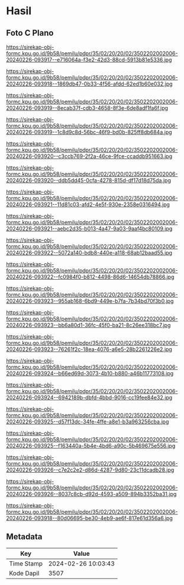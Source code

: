 # Hasil

## Foto C Plano

https://sirekap-obj-formc.kpu.go.id/9b58/pemilu/pdpr/35/02/20/20/02/3502202002006-20240226-093917--e716064a-f3e2-42d3-88cd-5913b81e5336.jpg

https://sirekap-obj-formc.kpu.go.id/9b58/pemilu/pdpr/35/02/20/20/02/3502202002006-20240226-093918--1869db47-0b33-4f56-afdd-62ed1b60e032.jpg

https://sirekap-obj-formc.kpu.go.id/9b58/pemilu/pdpr/35/02/20/20/02/3502202002006-20240226-093919--8ecab37f-cdb3-4658-8f3e-6de8adf1fa6f.jpg

https://sirekap-obj-formc.kpu.go.id/9b58/pemilu/pdpr/35/02/20/20/02/3502202002006-20240226-093919--1c8d9c8d-56bc-46f9-bd0b-825ff8db684a.jpg

https://sirekap-obj-formc.kpu.go.id/9b58/pemilu/pdpr/35/02/20/20/02/3502202002006-20240226-093920--c3ccb769-2f2a-46ce-9fce-ccaddb951663.jpg

https://sirekap-obj-formc.kpu.go.id/9b58/pemilu/pdpr/35/02/20/20/02/3502202002006-20240226-093920--ddb5dd45-0cfa-4278-815d-df17d18d75da.jpg

https://sirekap-obj-formc.kpu.go.id/9b58/pemilu/pdpr/35/02/20/20/02/3502202002006-20240226-093921--11d81c03-afd2-4e5f-930e-2358e0316494.jpg

https://sirekap-obj-formc.kpu.go.id/9b58/pemilu/pdpr/35/02/20/20/02/3502202002006-20240226-093921--aebc2d35-b013-4a47-9a03-9aaf4bc80109.jpg

https://sirekap-obj-formc.kpu.go.id/9b58/pemilu/pdpr/35/02/20/20/02/3502202002006-20240226-093922--5072a140-bdb8-440e-a118-68ab12baad55.jpg

https://sirekap-obj-formc.kpu.go.id/9b58/pemilu/pdpr/35/02/20/20/02/3502202002006-20240226-093922--fc0984f0-b812-4498-86d6-14654db78866.jpg

https://sirekap-obj-formc.kpu.go.id/9b58/pemilu/pdpr/35/02/20/20/02/3502202002006-20240226-093923--955ab168-6bd9-449e-b7fa-7b34bd70f3b0.jpg

https://sirekap-obj-formc.kpu.go.id/9b58/pemilu/pdpr/35/02/20/20/02/3502202002006-20240226-093923--bb6a80d1-36fc-45f0-ba21-8c26ee318bc7.jpg

https://sirekap-obj-formc.kpu.go.id/9b58/pemilu/pdpr/35/02/20/20/02/3502202002006-20240226-093923--76261f2c-18ea-4076-a6e5-28b2261226e2.jpg

https://sirekap-obj-formc.kpu.go.id/9b58/pemilu/pdpr/35/02/20/20/02/3502202002006-20240226-093924--b66ed69d-3073-4b10-b880-a46b11773108.jpg

https://sirekap-obj-formc.kpu.go.id/9b58/pemilu/pdpr/35/02/20/20/02/3502202002006-20240226-093924--6942189b-dbfd-4bbd-9016-cc19fee84e32.jpg

https://sirekap-obj-formc.kpu.go.id/9b58/pemilu/pdpr/35/02/20/20/02/3502202002006-20240226-093925--d57f13dc-34fe-4ffe-a8e1-b3a963256cba.jpg

https://sirekap-obj-formc.kpu.go.id/9b58/pemilu/pdpr/35/02/20/20/02/3502202002006-20240226-093925--f163440a-5b4e-4bd6-a90c-5b469675e556.jpg

https://sirekap-obj-formc.kpu.go.id/9b58/pemilu/pdpr/35/02/20/20/02/3502202002006-20240226-093926--c7e2c2e2-d86d-4287-9d80-23c11dcadb28.jpg

https://sirekap-obj-formc.kpu.go.id/9b58/pemilu/pdpr/35/02/20/20/02/3502202002006-20240226-093926--8037c8cb-d92d-4593-a509-894b3352ba31.jpg

https://sirekap-obj-formc.kpu.go.id/9b58/pemilu/pdpr/35/02/20/20/02/3502202002006-20240226-093918--80d06695-be30-4eb9-ae6f-817e61d356a6.jpg


## Metadata

| Key        | Value               |
| ---------- | ------------------- |
| Time Stamp | 2024-02-26 10:03:43 |
| Kode Dapil | 3507                |



